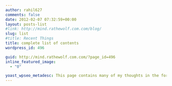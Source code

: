 ```yaml
---
author: rahil627
comments: false
date: 2012-02-07 07:32:59+00:00
layout: posts-list
#link: http://mind.rathewolf.com.com/blog/
slug: list
#title: Recent Things
title: complete list of contents
wordpress_id: 496

guid: http://mind.rathewolf.com.com/?page_id=496
inline_featured_image:
  - "0"

yoast_wpseo_metadesc: This page contains many of my thoughts in the form of a written language, and is now starting to resemble a philosophical corpus of a child.
---
```


<!-- adding text here doesn't do anything -->

